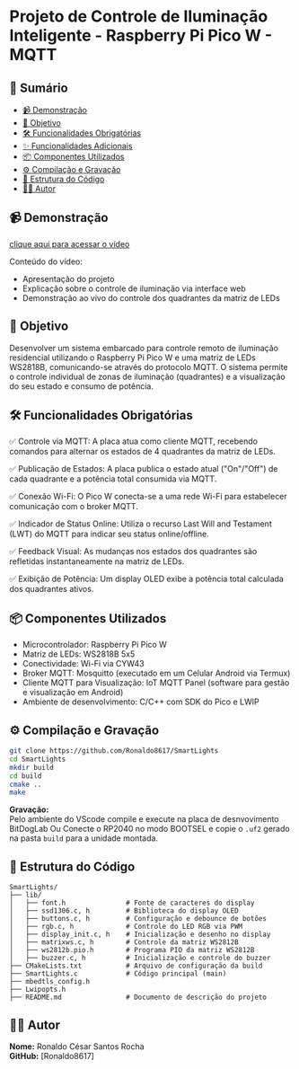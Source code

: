 # Projeto de Controle de Iluminação Inteligente - Raspberry Pi Pico W - MQTT

## 📌 Sumário  
- [📹 Demonstração](#-demonstração)  
- [🎯 Objetivo](#-objetivo)  
- [🛠️ Funcionalidades Obrigatórias](#️-funcionalidades-obrigatórias)  
- [✨ Funcionalidades Adicionais](#-funcionalidades-adicionais)  
- [📦 Componentes Utilizados](#-componentes-utilizados)  
- [⚙️ Compilação e Gravação](#️-compilação-e-gravação)  
- [📂 Estrutura do Código](#-estrutura-do-código)  
- [👨‍💻 Autor](#-autor)  

## 📹 Demonstração  
[clique aqui para acessar o vídeo](https://youtu.be/NvOw4scISNc)
 
Conteúdo do vídeo:  
- Apresentação do projeto  
- Explicação sobre o controle de iluminação via interface web  
- Demonstração ao vivo do controle dos quadrantes da matriz de LEDs  


## 🎯 Objetivo  
Desenvolver um sistema embarcado para controle remoto de iluminação residencial utilizando o Raspberry Pi Pico W e uma matriz de LEDs WS2818B, comunicando-se através do protocolo MQTT. O sistema permite o controle individual de zonas de iluminação (quadrantes) e a visualização do seu estado e consumo de potência. 

## 🛠️ Funcionalidades Obrigatórias 
✅ Controle via MQTT: A placa atua como cliente MQTT, recebendo comandos para alternar os estados de 4 quadrantes da matriz de LEDs.

✅ Publicação de Estados: A placa publica o estado atual ("On"/"Off") de cada quadrante e a potência total consumida via MQTT.

✅ Conexão Wi-Fi: O Pico W conecta-se a uma rede Wi-Fi para estabelecer comunicação com o broker MQTT.

✅ Indicador de Status Online: Utiliza o recurso Last Will and Testament (LWT) do MQTT para indicar seu status online/offline.

✅ Feedback Visual: As mudanças nos estados dos quadrantes são refletidas instantaneamente na matriz de LEDs.

✅ Exibição de Potência: Um display OLED exibe a potência total calculada dos quadrantes ativos.

## 📦 Componentes Utilizados  
- Microcontrolador: Raspberry Pi Pico W  
- Matriz de LEDs: WS2818B 5x5  
- Conectividade: Wi-Fi via CYW43
- Broker MQTT: Mosquitto (executado em um Celular Android via Termux)
- Cliente MQTT para Visualização: IoT MQTT Panel (software para gestão e visualização em Android) 
- Ambiente de desenvolvimento: C/C++ com SDK do Pico e LWIP  

## ⚙️ Compilação e Gravação  
```bash
git clone https://github.com/Ronaldo8617/SmartLights
cd SmartLights
mkdir build
cd build
cmake ..
make
```

**Gravação:**  
Pelo ambiente do VScode compile e execute na placa de desnvovimento BitDogLab
Ou
Conecte o RP2040 no modo BOOTSEL e copie o `.uf2` gerado na pasta `build` para a unidade montada.

## 📂 Estrutura do Código  

```plaintext
SmartLights/  
├── lib/  
│   ├── font.h               # Fonte de caracteres do display  
│   ├── ssd1306.c, h         # Biblioteca do display OLED  
│   ├── buttons.c, h         # Configuração e debounce de botões  
│   ├── rgb.c, h             # Controle do LED RGB via PWM  
│   ├── display_init.c, h    # Inicialização e desenho no display  
│   ├── matrixws.c, h        # Controle da matriz WS2812B  
│   ├── ws2812b.pio.h        # Programa PIO da matriz WS2812B  
│   ├── buzzer.c, h          # Inicialização e controle do buzzer   
├── CMakeLists.txt           # Arquivo de configuração da build  
├── SmartLights.c            # Código principal (main)
├── mbedtls_config.h            
├── Lwipopts.h               
├── README.md                # Documento de descrição do projeto  
```

## 👨‍💻 Autor  
**Nome:** Ronaldo César Santos Rocha  
**GitHub:** [Ronaldo8617]
